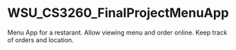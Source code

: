 # WSU_CS3260_FinalProjectMenuApp
Menu App for a restarant. Allow viewing menu and order online. Keep track of orders and location.
